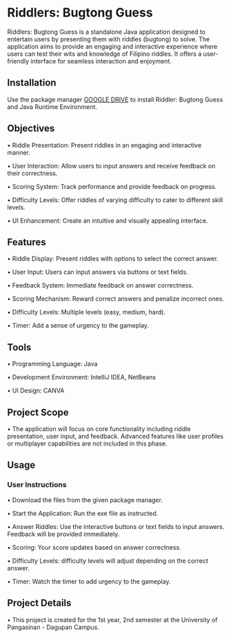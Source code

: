 # Riddlers: Bugtong Guess

Riddlers: Bugtong Guess is a standalone Java application designed to entertain users by presenting them with riddles (bugtong) to solve. The application aims to provide an engaging and interactive experience where users can test their wits and knowledge of Filipino riddles. It offers a user-friendly interface for seamless interaction and enjoyment. 

## Installation

Use the package manager [GOOGLE DRIVE](https://drive.google.com/drive/folders/1JQL4sc3jGqoFoULFYJeaern6Qu1zoW2q?usp=sharing) to install Riddler: Bugtong Guess and Java Runtime Environment.

## Objectives
 • Riddle Presentation: Present riddles in an engaging and interactive manner.

 • User Interaction: Allow users to input answers and receive feedback on their correctness.

 • Scoring System: Track performance and provide feedback on progress.

 • Difficulty Levels: Offer riddles of varying difficulty to cater to different skill levels.

 • UI Enhancement: Create an intuitive and visually appealing interface.

## Features
 • Riddle Display: Present riddles with options to select the correct answer.

 • User Input: Users can input answers via buttons or text fields.

 • Feedback System: Immediate feedback on answer correctness.

 • Scoring Mechanism: Reward correct answers and penalize incorrect ones.

 • Difficulty Levels: Multiple levels (easy, medium, hard).

 • Timer: Add a sense of urgency to the gameplay.



## Tools

• Programming Language: Java

• Development Environment: IntelliJ IDEA, NetBeans

• UI Design: CANVA

## Project Scope
• The application will focus on core functionality including riddle presentation, user input, and feedback. Advanced features like user profiles or multiplayer capabilities are not included in this phase.

## Usage

### User Instructions
• Download the files from the given package manager.

• Start the Application: Run the exe file as instructed.

• Answer Riddles: Use the interactive buttons or text fields to input answers. Feedback will be provided immediately.

• Scoring: Your score updates based on answer correctness.

• Difficulty Levels: difficulty levels will adjust depending on the correct answer.

• Timer: Watch the timer to add urgency to the gameplay.

## Project Details
• This project is created for the 1st year, 2nd semester at the University of Pangasinan - Dagupan Campus.
